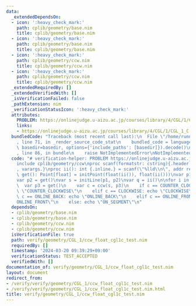 ```yaml
---
data:
  _extendedDependsOn:
  - icon: ':heavy_check_mark:'
    path: cplib/geometry/base.nim
    title: cplib/geometry/base.nim
  - icon: ':heavy_check_mark:'
    path: cplib/geometry/base.nim
    title: cplib/geometry/base.nim
  - icon: ':heavy_check_mark:'
    path: cplib/geometry/ccw.nim
    title: cplib/geometry/ccw.nim
  - icon: ':heavy_check_mark:'
    path: cplib/geometry/ccw.nim
    title: cplib/geometry/ccw.nim
  _extendedRequiredBy: []
  _extendedVerifiedWith: []
  _isVerificationFailed: false
  _pathExtension: nim
  _verificationStatusIcon: ':heavy_check_mark:'
  attributes:
    PROBLEM: https://onlinejudge.u-aizu.ac.jp/courses/library/4/CGL/1/CGL_1_C
    links:
    - https://onlinejudge.u-aizu.ac.jp/courses/library/4/CGL/1/CGL_1_C
  bundledCode: "Traceback (most recent call last):\n  File \"/home/runner/.local/lib/python3.10/site-packages/onlinejudge_verify/documentation/build.py\"\
    , line 71, in _render_source_code_stat\n    bundled_code = language.bundle(stat.path,\
    \ basedir=basedir, options={'include_paths': [basedir]}).decode()\n  File \"/home/runner/.local/lib/python3.10/site-packages/onlinejudge_verify/languages/nim.py\"\
    , line 86, in bundle\n    raise NotImplementedError\nNotImplementedError\n"
  code: "# verification-helper: PROBLEM https://onlinejudge.u-aizu.ac.jp/courses/library/4/CGL/1/CGL_1_C\n\
    include cplib/geometry/ccw\nproc scanf(formatstr: cstring){.header: \"<stdio.h>\"\
    , varargs.}\nproc ii(): int {.inline.} = scanf(\"%lld\\n\", addr result)\n\nproc\
    \ get(): Point[float] = initPoint(float(ii()), float(ii()))\nvar p1 = get()\n\
    var p2 = get()\nvar s = initLine(p1, p2)\nvar q = ii()\n\nfor i in 0..<q:\n  \
    \  var p3 = get()\n    var c = ccw(s, p3)\n    if c == COUNTER_CLOCKWISE: echo\
    \ \"COUNTER_CLOCKWISE\"\n    elif c == CLOCKWISE: echo \"CLOCKWISE\"\n    elif\
    \ c == ONLINE_BACK: echo \"ONLINE_BACK\"\n    elif c == ONLINE_FRONT: echo \"\
    ONLINE_FRONT\"\n    else: echo \"ON_SEGMENT\"\n"
  dependsOn:
  - cplib/geometry/base.nim
  - cplib/geometry/base.nim
  - cplib/geometry/ccw.nim
  - cplib/geometry/ccw.nim
  isVerificationFile: true
  path: verify/geometry/CGL_1/ccw_float_cgl1c_test.nim
  requiredBy: []
  timestamp: '2024-03-20 09:39:29+09:00'
  verificationStatus: TEST_ACCEPTED
  verifiedWith: []
documentation_of: verify/geometry/CGL_1/ccw_float_cgl1c_test.nim
layout: document
redirect_from:
- /verify/verify/geometry/CGL_1/ccw_float_cgl1c_test.nim
- /verify/verify/geometry/CGL_1/ccw_float_cgl1c_test.nim.html
title: verify/geometry/CGL_1/ccw_float_cgl1c_test.nim
---
```

